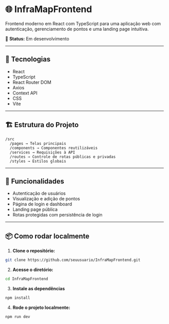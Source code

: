 # 🌐 InfraMapFrontend

Frontend moderno em React com TypeScript para uma aplicação web com autenticação, gerenciamento de pontos e uma landing page intuitiva.

📌 **Status:** Em desenvolvimento

---

## 🔧 Tecnologias

- React  
- TypeScript  
- React Router DOM  
- Axios  
- Context API  
- CSS
- Vite

---

## 🏗️ Estrutura do Projeto

```
/src
  /pages → Telas principais
  /components → Componentes reutilizáveis
  /services → Requisições à API
  /routes → Controle de rotas públicas e privadas
  /styles → Estilos globais
```

---

## 🚀 Funcionalidades

- Autenticação de usuários  
- Visualização e adição de pontos  
- Página de login e dashboard  
- Landing page pública  
- Rotas protegidas com persistência de login  

---

## 📦 Como rodar localmente

1. **Clone o repositório:**

```bash
git clone https://github.com/seuusuario/InfraMapFrontend.git
```

2. **Acesse o diretório:**

```bash
cd InfraMapFrontend
```

3. **Instale as dependências**

```bash
npm install
```

4. **Rode o projeto localmente:**

```bash
npm run dev
```


